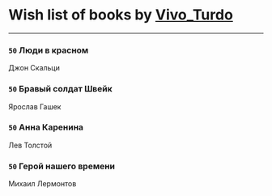 # Wish list of books by [Vivo_Turdo](https://plus.google.com/115154203761453486437)
---

### `50` Люди в красном
Джон Скальци

### `50` Бравый солдат Швейк
Ярослав Гашек

### `50` Анна Каренина
Лев Толстой

### `50` Герой нашего времени
Михаил Лермонтов

